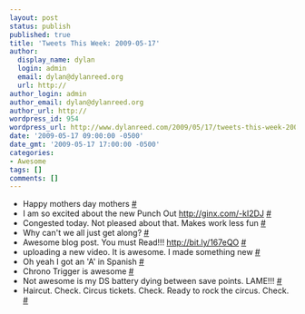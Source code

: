 ```yaml
---
layout: post
status: publish
published: true
title: 'Tweets This Week: 2009-05-17'
author:
  display_name: dylan
  login: admin
  email: dylan@dylanreed.org
  url: http://
author_login: admin
author_email: dylan@dylanreed.org
author_url: http://
wordpress_id: 954
wordpress_url: http://www.dylanreed.com/2009/05/17/tweets-this-week-2009-05-17/
date: '2009-05-17 09:00:00 -0500'
date_gmt: '2009-05-17 17:00:00 -0500'
categories:
- Awesome
tags: []
comments: []
---
```

<ul class="aktt_tweet_digest">
<li>Happy mothers day mothers <a href="http://twitter.com/awesomeguy/statuses/1758278999">#</a></li>
<li>I am so excited about the new Punch Out <a href="http://ginx.com/-kI2DJ" rel="nofollow">http://ginx.com/-kI2DJ</a> <a href="http://twitter.com/awesomeguy/statuses/1763210843">#</a></li>
<li>Congested today. Not pleased about that. Makes work less fun <a href="http://twitter.com/awesomeguy/statuses/1773931537">#</a></li>
<li>Why can't we all just get along? <a href="http://twitter.com/awesomeguy/statuses/1777589842">#</a></li>
<li>Awesome blog post.  You must Read!!! <a href="http://bit.ly/167eQO" rel="nofollow">http://bit.ly/167eQO</a> <a href="http://twitter.com/awesomeguy/statuses/1779364194">#</a></li>
<li>uploading a new video. It is awesome. I made something new <a href="http://twitter.com/awesomeguy/statuses/1795804650">#</a></li>
<li>Oh yeah I got an 'A' in Spanish <a href="http://twitter.com/awesomeguy/statuses/1796389664">#</a></li>
<li>Chrono Trigger is awesome <a href="http://twitter.com/awesomeguy/statuses/1798678361">#</a></li>
<li>Not awesome is my DS battery dying between save points. LAME!!! <a href="http://twitter.com/awesomeguy/statuses/1799112763">#</a></li>
<li>Haircut. Check. Circus tickets. Check. Ready to rock the circus. Check. <a href="http://twitter.com/awesomeguy/statuses/1819140639">#</a></li><br />
</ul></p>
